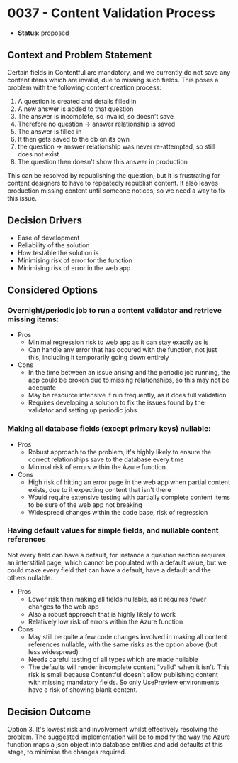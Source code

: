 # 0037 - Content Validation Process

* **Status**: proposed

## Context and Problem Statement

Certain fields in Contentful are mandatory, and we currently do not save any content items which are invalid, due to missing such fields.
This poses a problem with the following content creation process:
1. A question is created and details filled in
2. A new answer is added to that question
3. The answer is incomplete, so invalid, so doesn't save
4. Therefore no question -> answer relationship is saved
5. The answer is filled in
6. It then gets saved to the db on its own
7. the question -> answer relationship was never re-attempted, so still does not exist
8. The question then doesn't show this answer in production

This can be resolved by republishing the question, but it is frustrating for content designers to have to repeatedly republish content.
It also leaves production missing content until someone notices, so we need a way to fix this issue.

## Decision Drivers

- Ease of development
- Reliability of the solution
- How testable the solution is
- Minimising risk of error for the function
- Minimising risk of error in the web app

## Considered Options

### Overnight/periodic job to run a content validator and retrieve missing items:

- Pros
    - Minimal regression risk to web app as it can stay exactly as is
    - Can handle any error that has occured with the function, not just this, including it temporarily going down entirely
- Cons
    - In the time between an issue arising and the periodic job running, the app could be broken due to missing relationships, so this may not be adequate
    - May be resource intensive if run frequently, as it does full validation
    - Requires developing a solution to fix the issues found by the validator and setting up periodic jobs

### Making all database fields (except primary keys) nullable:

- Pros
    - Robust approach to the problem, it's highly likely to ensure the correct relationships save to the database every time
    - Minimal risk of errors within the Azure function
- Cons
    - High risk of hitting an error page in the web app when partial content exists, due to it expecting content that isn't there
    - Would require extensive testing with partially complete content items to be sure of the web app not breaking
    - Widespread changes within the code base, risk of regression

### Having default values for simple fields, and nullable content references
Not every field can have a default, for instance a question section requires an interstitial page, which cannot be populated with a default value,
but we could make every field that can have a default, have a default and the others nullable.

- Pros
    - Lower risk than making all fields nullable, as it requires fewer changes to the web app
    - Also a robust approach that is highly likely to work
    - Relatively low risk of errors within the Azure function
- Cons
    - May still be quite a few code changes involved in making all content references nullable, with the same risks as the option above (but less widespread)
    - Needs careful testing of all types which are made nullable
    - The defaults will render incomplete content "valid" when it isn't. This risk is small because Contentful doesn't allow publishing content with missing mandatory fields. So only UsePreview environments have a risk of showing blank content.

## Decision Outcome

Option 3. It's lowest risk and involvement whilst effectively resolving the problem. The suggested implementation will be to modify the way the Azure function maps a json object into database entities and add defaults at this stage, to minimise the changes required.

